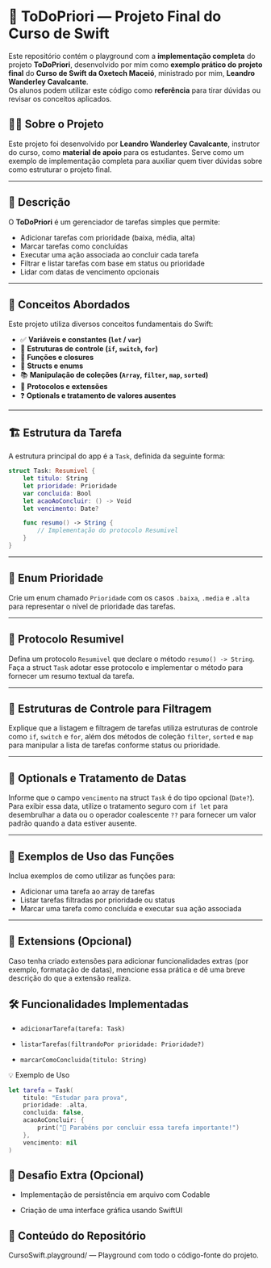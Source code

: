 # 📝 ToDoPriori — Projeto Final do Curso de Swift

Este repositório contém o playground com a **implementação completa** do projeto **ToDoPriori**, desenvolvido por mim como **exemplo prático do projeto final** do **Curso de Swift da Oxetech Maceió**, ministrado por mim, **Leandro Wanderley Cavalcante**.  
Os alunos podem utilizar este código como **referência** para tirar dúvidas ou revisar os conceitos aplicados.

## 🧑‍🏫 Sobre o Projeto

Este projeto foi desenvolvido por **Leandro Wanderley Cavalcante**, instrutor do curso, como **material de apoio** para os estudantes. Serve como um exemplo de implementação completa para auxiliar quem tiver dúvidas sobre como estruturar o projeto final.

---

## 🚀 Descrição

O **ToDoPriori** é um gerenciador de tarefas simples que permite:

- Adicionar tarefas com prioridade (baixa, média, alta)
- Marcar tarefas como concluídas
- Executar uma ação associada ao concluir cada tarefa
- Filtrar e listar tarefas com base em status ou prioridade
- Lidar com datas de vencimento opcionais

---

## 🧠 Conceitos Abordados

Este projeto utiliza diversos conceitos fundamentais do Swift:

- ✅ **Variáveis e constantes (`let` / `var`)**
- 🔁 **Estruturas de controle (`if`, `switch`, `for`)**
- 🧩 **Funções e closures**
- 🧱 **Structs e enums**
- 📚 **Manipulação de coleções (`Array`, `filter`, `map`, `sorted`)**
- 📜 **Protocolos e extensões**
- ❓ **Optionals e tratamento de valores ausentes**

---

## 🏗️ Estrutura da Tarefa

A estrutura principal do app é a `Task`, definida da seguinte forma:

```swift
struct Task: Resumivel {
    let titulo: String
    let prioridade: Prioridade
    var concluida: Bool
    let acaoAoConcluir: () -> Void
    let vencimento: Date?

    func resumo() -> String {
        // Implementação do protocolo Resumivel
    }
}
```

---

## 📌 Enum Prioridade

Crie um enum chamado `Prioridade` com os casos `.baixa`, `.media` e `.alta` para representar o nível de prioridade das tarefas.

---

## 📌 Protocolo Resumivel

Defina um protocolo `Resumivel` que declare o método `resumo() -> String`. Faça a struct `Task` adotar esse protocolo e implementar o método para fornecer um resumo textual da tarefa.

---

## 📌 Estruturas de Controle para Filtragem

Explique que a listagem e filtragem de tarefas utiliza estruturas de controle como `if`, `switch` e `for`, além dos métodos de coleção `filter`, `sorted` e `map` para manipular a lista de tarefas conforme status ou prioridade.

---

## 📌 Optionals e Tratamento de Datas

Informe que o campo `vencimento` na struct `Task` é do tipo opcional (`Date?`). Para exibir essa data, utilize o tratamento seguro com `if let` para desembrulhar a data ou o operador coalescente `??` para fornecer um valor padrão quando a data estiver ausente.

---

## 📌 Exemplos de Uso das Funções

Inclua exemplos de como utilizar as funções para:

- Adicionar uma tarefa ao array de tarefas
- Listar tarefas filtradas por prioridade ou status
- Marcar uma tarefa como concluída e executar sua ação associada

---

## 📌 Extensions (Opcional)

Caso tenha criado extensões para adicionar funcionalidades extras (por exemplo, formatação de datas), mencione essa prática e dê uma breve descrição do que a extensão realiza.


## 🛠 Funcionalidades Implementadas
 - `adicionarTarefa(tarefa: Task)`

 - `listarTarefas(filtrandoPor prioridade: Prioridade?)`

 - `marcarComoConcluida(titulo: String)`

💡 Exemplo de Uso
```swift
let tarefa = Task(
    titulo: "Estudar para prova",
    prioridade: .alta,
    concluida: false,
    acaoAoConcluir: {
        print("🎉 Parabéns por concluir essa tarefa importante!")
    },
    vencimento: nil
)
```
## 🌟 Desafio Extra (Opcional)
 - Implementação de persistência em arquivo com Codable

 - Criação de uma interface gráfica usando SwiftUI

## 📁 Conteúdo do Repositório
CursoSwift.playground/ — Playground com todo o código-fonte do projeto.
